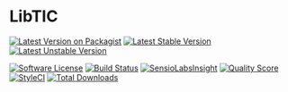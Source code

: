 # LibTIC

[![Latest Version on Packagist](https://img.shields.io/packagist/v/bytic/codeception.svg?style=flat-square)](https://packagist.org/packages/bytic/codeception)
[![Latest Stable Version](https://poser.pugx.org/bytic/codeception/v/stable)](https://packagist.org/packages/bytic/codeception)
[![Latest Unstable Version](https://poser.pugx.org/bytic/codeception/v/unstable)](https://packagist.org/packages/bytic/codeception)

[![Software License](https://img.shields.io/badge/license-MIT-brightgreen.svg?style=flat-square)](LICENSE)
[![Build Status](https://img.shields.io/travis/ByTIC/codeception/master.svg?style=flat-square)](https://travis-ci.org/ByTIC/codeception)
[![SensioLabsInsight](https://img.shields.io/sensiolabs/i/8a01a999-e914-4ab8-946c-df33f1c02675.svg?style=flat-square)](https://insight.sensiolabs.com/projects/8a01a999-e914-4ab8-946c-df33f1c02675)
[![Quality Score](https://img.shields.io/scrutinizer/g/bytic/codeception.svg?style=flat-square)](https://scrutinizer-ci.com/g/bytic/codeception)
[![StyleCI](https://styleci.io/repos/58126876/shield?branch=master)](https://styleci.io/repos/58126876)
[![Total Downloads](https://img.shields.io/packagist/dt/bytic/codeception.svg?style=flat-square)](https://packagist.org/packages/bytic/codeception)
